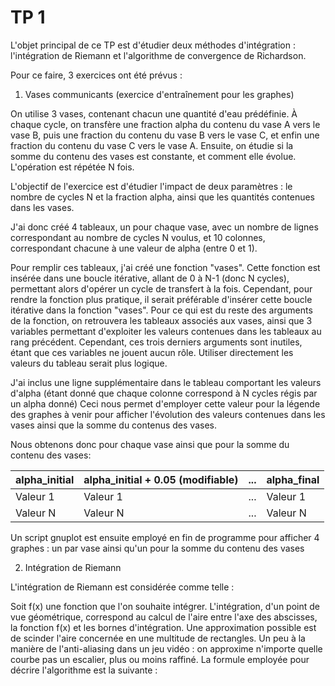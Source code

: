# TP 1

L'objet principal de ce TP est d'étudier deux méthodes d'intégration : l'intégration de Riemann et l'algorithme de convergence de Richardson.

Pour ce faire, 3 exercices ont été prévus :

1. Vases communicants (exercice d'entraînement pour les graphes)

On utilise 3 vases, contenant chacun une quantité d'eau prédéfinie. À chaque cycle, on transfère une fraction alpha du contenu
du vase A vers le vase B, puis une fraction du contenu du vase B vers le vase C, et enfin une fraction du contenu du vase C vers le vase A.
Ensuite, on étudie si la somme du contenu des vases est constante, et comment elle évolue. L'opération est répétée N fois. 

L'objectif de l'exercice est d'étudier l'impact de deux paramètres : le nombre de cycles N et la fraction alpha, ainsi que les quantités contenues dans les vases.

J'ai donc créé 4 tableaux, un pour chaque vase, avec un nombre de lignes correspondant au nombre de cycles N voulus,
et 10 colonnes, correspondant chacune à une valeur de alpha (entre 0 et 1).

Pour remplir ces tableaux, j'ai créé une fonction "vases". Cette fonction est insérée dans une boucle itérative, allant de 0 à N-1 (donc N cycles), permettant alors d'opérer un cycle de transfert à la fois.
Cependant, pour rendre la fonction plus pratique, il serait préférable d'insérer cette boucle itérative dans la fonction "vases".
Pour ce qui est du reste des arguments de la fonction, on retrouvera les tableaux associés aux vases, ainsi que 3 variables permettant d'exploiter les valeurs contenues dans les tableaux au rang précédent.
Cependant, ces trois derniers arguments sont inutiles, étant que ces variables ne jouent aucun rôle. Utiliser directement les valeurs du tableau serait plus logique.

J'ai inclus une ligne supplémentaire dans le tableau comportant les valeurs d'alpha (étant donné que chaque colonne correspond à N cycles régis par un alpha donné)
Ceci nous permet d'employer cette valeur pour la légende des graphes à venir pour afficher l'évolution des valeurs contenues dans les vases ainsi que la somme du contenus
des vases.

Nous obtenons donc pour chaque vase ainsi que pour la somme du contenu des vases:

alpha_initial | alpha_initial + 0.05 (modifiable) | ... | alpha_final 
--------------|-----------------------------------|-----|------------
   Valeur 1   |              Valeur 1             | ... |  Valeur 1
   Valeur N   |              Valeur N             | ... |  Valeur N
   
Un script gnuplot est ensuite employé en fin de programme pour afficher 4 graphes : un par vase ainsi qu'un pour la somme du contenu des vases

2. Intégration de Riemann

L'intégration de Riemann est considérée comme telle :

Soit f(x) une fonction que l'on souhaite intégrer. L'intégration, d'un point de vue géométrique, correspond au calcul de l'aire entre l'axe des abscisses, la fonction f(x) 
et les bornes d'intégration. 
Une approximation possible est de scinder l'aire concernée en une multitude de rectangles. Un peu à la manière de l'anti-aliasing dans un jeu vidéo : on approxime n'importe quelle courbe pas un escalier, plus ou moins raffiné.
La formule employée pour décrire l'algorithme est la suivante :

 



